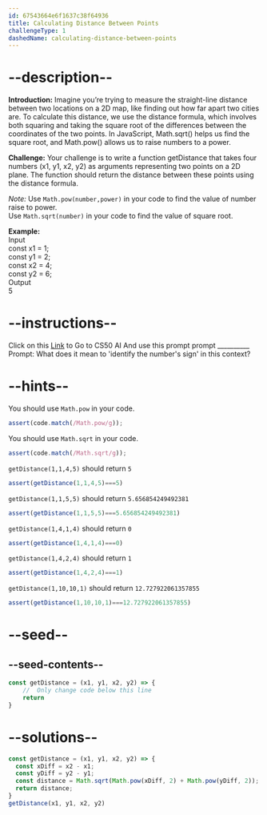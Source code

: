 ```yaml
---
id: 67543664e6f1637c38f64936
title: Calculating Distance Between Points
challengeType: 1
dashedName: calculating-distance-between-points
---
```


# --description--

**Introduction:**
Imagine you’re trying to measure the straight-line distance between two locations on a 2D map, like finding out how far apart two cities are. To calculate this distance, we use the distance formula, which involves both squaring and taking the square root of the differences between the coordinates of the two points. In JavaScript, Math.sqrt() helps us find the square root, and Math.pow() allows us to raise numbers to a power.
<br>

**Challenge:**
Your challenge is to write a function getDistance that takes four numbers (x1, y1, x2, y2) as arguments representing two points on a 2D plane. The function should return the distance between these points using the distance formula.

*Note:* 
Use `Math.pow(number,power)` in your code to find the value of number raise to power. <br>
Use `Math.sqrt(number)` in your code to find the value of square root.

**Example:**
<br>
Input <br>
const x1 = 1; <br>
const y1 = 2; <br>
const x2 = 4; <br>
const y2 = 6; <br>
Output <br>
5

# --instructions--

Click on this <a target="_blank" href = "https://cs50.ai/chat">Link</a>  to Go to CS50 AI 
And use this prompt prompt __________
Prompt: What does it mean to 'identify the number's sign' in this context?

# --hints--

You should use `Math.pow`  in your code.

```js
assert(code.match(/Math.pow/g));
```

You should use `Math.sqrt`  in your code.

```js
assert(code.match(/Math.sqrt/g));
```

`getDistance(1,1,4,5)` should return `5`

```js
assert(getDistance(1,1,4,5)===5)
```

`getDistance(1,1,5,5)` should return `5.656854249492381`

```js
assert(getDistance(1,1,5,5)===5.656854249492381)
```

`getDistance(1,4,1,4)` should return `0`

```js
assert(getDistance(1,4,1,4)===0)
```

`getDistance(1,4,2,4)` should return `1`

```js
assert(getDistance(1,4,2,4)===1)
```

`getDistance(1,10,10,1)` should return `12.727922061357855`

```js
assert(getDistance(1,10,10,1)===12.727922061357855)
```

# --seed--
## --seed-contents--

```js
const getDistance = (x1, y1, x2, y2) => {
    //  Only change code below this line
    return
}
```

# --solutions--

```js
const getDistance = (x1, y1, x2, y2) => {
  const xDiff = x2 - x1;
  const yDiff = y2 - y1;
  const distance = Math.sqrt(Math.pow(xDiff, 2) + Math.pow(yDiff, 2));
  return distance;
}
getDistance(x1, y1, x2, y2)
```
